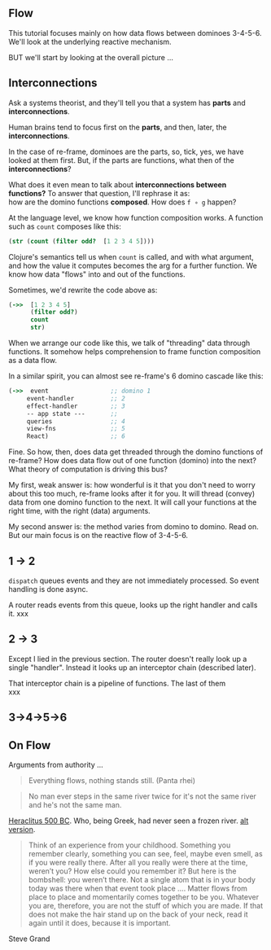 ## Flow

This tutorial focuses mainly on how data flows between dominoes 3-4-5-6.
We'll look at the underlying reactive mechanism.
 
BUT we'll start by looking at the overall picture ...

## Interconnections

Ask a systems theorist, and they'll tell you that a system has **parts** and **interconnections**. 

Human brains tend to focus first on the **parts**, and then, later, the
**interconnections**.

In the case of re-frame, dominoes are the parts, so, tick, yes, we have
looked at them first.  But, if the parts are functions, what then of 
the **interconnections**?  

What does it even mean to talk about **interconnections between functions?** 
To answer that question, I'll rephrase it as:  
how are the domino functions **composed**.  How does `f ∘ g` happen?

At the language level, we know how function composition works. 
A function such as `count` composes like this:  
```clj
(str (count (filter odd?  [1 2 3 4 5])))
```
Clojure's semantics tell us when `count` is called, and with what 
argument, and how the value it computes becomes the arg for a further function. 
We know how data "flows" into and out of the functions.

Sometimes, we'd rewrite the code above as: 
```clj
(->>  [1 2 3 4 5]
      (filter odd?)
      count
      str)
```
When we arrange our code like this, we talk of "threading" data 
through functions. It somehow helps comprehension to frame function composition as a data flow. 

In a similar spirit, you can almost see re-frame's 6 domino cascade like this:
```clj 
(->>  event                 ;; domino 1
     event-handler          ;; 2
     effect-handler         ;; 3
     -- app state ---       ;; 
     queries                ;; 4
     view-fns               ;; 5
     React)                 ;; 6
```

Fine. So how, then, does data get threaded through the domino functions of re-frame?
How does data flow out of one function (domino) 
into the next?  What theory of computation is driving this bus?

My first, weak answer is:  how wonderful is it that you don't need to worry about
this too much, re-frame looks
after it for you. It will thread (convey) data from one domino function to the next.
It will call your functions at the right time, with the right (data) arguments.

My second answer is: the method varies from domino to domino. Read on. But our 
main focus is on the reactive flow of 3-4-5-6. 

## 1 -> 2

`dispatch` queues events and they are not immediately processed. So event handling is done async.
 
A router reads events from this queue, looks up the right handler and calls it.
xxx 

## 2 -> 3

Except I lied in the previous section. The router doesn't really look up a single "handler". Instead it looks up an interceptor chain (described later). 

That interceptor chain is a pipeline of functions. The last of them  
xxx
 
## 3->4->5->6


## On Flow

Arguments from authority ...

> Everything flows, nothing stands still.   (Panta rhei)

> No man ever steps in the same river twice for it's not the same river and he's not the same man.

[Heraclitus 500 BC](http://en.wikiquote.org/wiki/Heraclitus). Who, being Greek, had never seen a frozen river. [alt version](http://farm6.static.flickr.com/5213/5477602206_ecb78559ed.jpg).


> Think of an experience from your childhood. Something you remember clearly, something you can see,
feel, maybe even smell, as if you were really there. After all you really were there at the time,
weren’t you? How else could you remember it? But here is the bombshell: you weren’t there. Not a
single atom that is in your body today was there when that event took place .... Matter flows
from place to place and momentarily comes together to be you. Whatever you are, therefore, you
are not the stuff of which you are made. If that does not make the hair stand up on the back of
your neck, read it again until it does, because it is important.

Steve Grand

